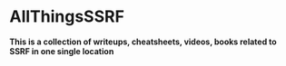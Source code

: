 # AllThingsSSRF
**This is a collection of writeups, cheatsheets, videos, books related to SSRF in one single location**
